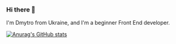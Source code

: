 ### Hi there 👋

I'm Dmytro from Ukraine, and I'm a beginner Front End developer.

[![Anurag's GitHub stats](https://github-readme-stats.vercel.app/api?username=chernetskyi8704)](https://github.com/anuraghazra/github-readme-stats)
